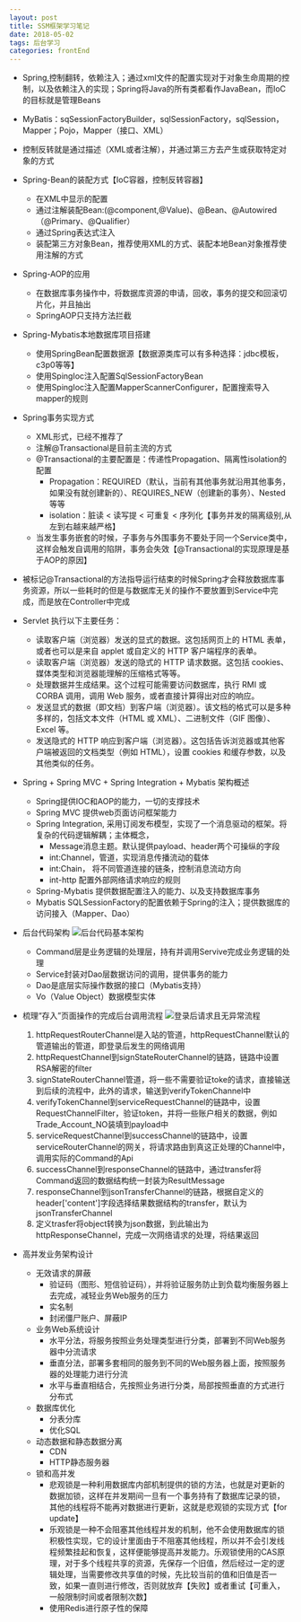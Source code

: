 ```yaml
---
layout: post
title: SSM框架学习笔记
date: 2018-05-02
tags: 后台学习
categories: frontEnd
---
```


- Spring,控制翻转，依赖注入；通过xml文件的配置实现对于对象生命周期的控制，以及依赖注入的实现；Spring将Java的所有类都看作JavaBean，而IoC的目标就是管理Beans
- MyBatis：sqSessionFactoryBuilder，sqlSessionFactory，sqlSession，Mapper；Pojo，Mapper（接口、XML）
- 控制反转就是通过描述（XML或者注解），并通过第三方去产生或获取特定对象的方式
- Spring-Bean的装配方式【IoC容器，控制反转容器】
    - 在XML中显示的配置
    - 通过注解装配Bean:(@component,@Value)、@Bean、@Autowired（@Primary、@Qualifier）
    - 通过Spring表达式注入
    - 装配第三方对象Bean，推荐使用XML的方式、装配本地Bean对象推荐使用注解的方式
- Spring-AOP的应用
    - 在数据库事务操作中，将数据库资源的申请，回收，事务的提交和回滚切片化，并且抽出
    - SpringAOP只支持方法拦截
- Spring-Mybatis本地数据库项目搭建
    - 使用SpringBean配置数据源【数据源类库可以有多种选择：jdbc模板，c3p0等等】
    - 使用SpingIoc注入配置SqlSessionFactoryBean
    - 使用SpingIoc注入配置MapperScannerConfigurer，配置搜索导入mapper的规则
- Spring事务实现方式
    - XML形式，已经不推荐了
    - 注解@Transactional是目前主流的方式
    - @Transactional的主要配置是：传递性Propagation、隔离性isolation的配置
        - Propagation：REQUIRED（默认，当前有其他事务就沿用其他事务，如果没有就创建新的）、REQUIRES_NEW（创建新的事务）、Nested等等
        - isolation：脏读 < 读写提 < 可重复 < 序列化【事务并发的隔离级别,从左到右越来越严格】
    - 当发生事务嵌套的时候，子事务与外围事务不要处于同一个Service类中，这样会触发自调用的陷阱，事务会失效【@Transactional的实现原理是基于AOP的原因】
- 被标记@Transactional的方法指导运行结束的时候Spring才会释放数据库事务资源，所以一些耗时的但是与数据库无关的操作不要放置到Service中完成，而是放在Controller中完成
- Servlet 执行以下主要任务：
    - 读取客户端（浏览器）发送的显式的数据。这包括网页上的 HTML 表单，或者也可以是来自 applet 或自定义的 HTTP 客户端程序的表单。
    - 读取客户端（浏览器）发送的隐式的 HTTP 请求数据。这包括 cookies、媒体类型和浏览器能理解的压缩格式等等。
    - 处理数据并生成结果。这个过程可能需要访问数据库，执行 RMI 或 CORBA 调用，调用 Web 服务，或者直接计算得出对应的响应。
    - 发送显式的数据（即文档）到客户端（浏览器）。该文档的格式可以是多种多样的，包括文本文件（HTML 或 XML）、二进制文件（GIF 图像）、Excel 等。
    - 发送隐式的 HTTP 响应到客户端（浏览器）。这包括告诉浏览器或其他客户端被返回的文档类型（例如 HTML），设置 cookies 和缓存参数，以及其他类似的任务。


- Spring + Spring MVC + Spring Integration + Mybatis 架构概述
    - Spring提供IOC和AOP的能力，一切的支撑技术
    - Spring MVC 提供web页面访问框架能力
    - Spring Integration, 采用订阅发布模型，实现了一个消息驱动的框架。将复杂的代码逻辑解耦；主体概念，
        - Message消息主题。默认提供payload、header两个可操纵的字段
        - int:Channel，管道，实现消息传播流动的载体
        - int:Chain， 将不同管道连接的链条，控制消息流动方向
        - int-http 配置外部网络请求响应的规则
    - Spring-Mybatis 提供数据配置注入的能力、以及支持数据库事务
    - Mybatis SQLSessionFactory的配置依赖于Spring的注入；提供数据库的访问接入（Mapper、Dao）
    
- 后台代码架构
![后台代码基本架构](http://lc-cpc8kfpb.cn-n1.lcfile.com/67aea17b8db909a2c2f4.png)
    - Command层是业务逻辑的处理层，持有并调用Servive完成业务逻辑的处理
    - Service封装对Dao层数据访问的调用，提供事务的能力
    - Dao是底层实际操作数据的接口（Mybatis支持）
    - Vo（Value Object）数据模型实体

- 梳理“存入”页面操作的完成后台调用流程
![登录后请求且无异常流程](http://lc-cpc8kfpb.cn-n1.lcfile.com/87b251c1cb3348ccd79d.png)
    1. httpRequestRouterChannel是入站的管道，httpRequestChannel默认的管道输出的管道，即登录后发生的网络调用
    2. httpRequestChannel到signStateRouterChannel的链路，链路中设置RSA解密的filter
    3. signStateRouterChannel管道，将一些不需要验证toke的请求，直接输送到后续的流程中，此外的请求，输送到verifyTokenChannel中
    4. verifyTokenChannel到serviceRequestChannel的链路中，设置RequestChannelFilter，验证token，并将一些账户相关的数据，例如Trade_Account_NO装填到payload中
    5. serviceRequestChannel到successChannel的链路中，设置serviceRouterChannel的网关，将请求路由到真这正处理的Channel中，调用实际的Command的Api
    6. successChannel到responseChannel的链路中，通过transfer将Command返回的数据结构统一封装为ResultMessage
    7. responseChannel到jsonTransferChannel的链路，根据自定义的header['content']字段选择结果数据结构的transfer，默认为jsonTransferChannel
    8. 定义trasfer将object转换为json数据，到此输出为httpResponseChannel，完成一次网络请求的处理，将结果返回

- 高并发业务架构设计
    - 无效请求的屏蔽
        - 验证码（图形、短信验证码），并将验证服务防止到负载均衡服务器上去完成，减轻业务Web服务的压力
        - 实名制
        - 封闭僵尸账户、屏蔽IP
    - 业务Web系统设计
        - 水平分法，将服务按照业务处理类型进行分类，部署到不同Web服务器中分流请求
        - 垂直分法，部署多套相同的服务到不同的Web服务器上面，按照服务器的处理能力进行分流
        - 水平与垂直相结合，先按照业务进行分类，局部按照垂直的方式进行分布式
    - 数据库优化
        - 分表分库
        - 优化SQL
    - 动态数据和静态数据分离
        - CDN
        - HTTP静态服务器
    - 锁和高并发
        - 悲观锁是一种利用数据库内部机制提供的锁的方法，也就是对更新的数据加锁，这样在并发期间一旦有一个事务持有了数据库记录的锁，其他的线程将不能再对数据进行更新，这就是悲观锁的实现方式【for update】
        - 乐观锁是一种不会阻塞其他线程并发的机制，他不会使用数据库的锁积极性实现，它的设计里面由于不阻塞其他线程，所以并不会引发线程频繁挂起和恢复，这样便能够提高并发能力。乐观锁使用的CAS原理，对于多个线程共享的资源，先保存一个旧值，然后经过一定的逻辑处理，当需要修改共享值的时候，先比较当前的值和旧值是否一致，如果一直则进行修改，否则就放弃【失败】或者重试【可重入，一般限制时间或者限制次数】
        - 使用Redis进行原子性的保障



